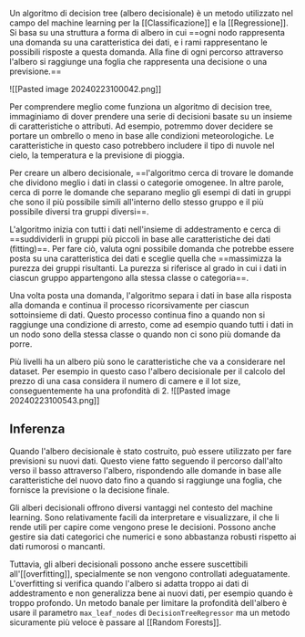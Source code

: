 Un algoritmo di decision tree (albero decisionale) è un metodo utilizzato nel campo del machine learning per la [[Classificazione]] e la [[Regressione]].
Si basa su una struttura a forma di albero in cui ==ogni nodo rappresenta una domanda su una caratteristica dei dati, e i rami rappresentano le possibili risposte a questa domanda. Alla fine di ogni percorso attraverso l'albero si raggiunge una foglia che rappresenta una decisione o una previsione.==

![[Pasted image 20240223100042.png]]

Per comprendere meglio come funziona un algoritmo di decision tree, immaginiamo di dover prendere una serie di decisioni basate su un insieme di caratteristiche o attributi.
Ad esempio, potremmo dover decidere se portare un ombrello o meno in base alle condizioni meteorologiche. Le caratteristiche in questo caso potrebbero includere il tipo di nuvole nel cielo, la temperatura e la previsione di pioggia.

Per creare un albero decisionale, ==l'algoritmo cerca di trovare le domande che dividono meglio i dati in classi o categorie omogenee. In altre parole, cerca di porre le domande che separano meglio gli esempi di dati in gruppi che sono il più possibile simili all'interno dello stesso gruppo e il più possibile diversi tra gruppi diversi==.

L'algoritmo inizia con tutti i dati nell'insieme di addestramento e cerca di ==suddividerli in gruppi più piccoli in base alle caratteristiche dei dati (fitting)==.
Per fare ciò, valuta ogni possibile domanda che potrebbe essere posta su una caratteristica dei dati e sceglie quella che ==massimizza la purezza dei gruppi risultanti. La purezza si riferisce al grado in cui i dati in ciascun gruppo appartengono alla stessa classe o categoria==.

Una volta posta una domanda, l'algoritmo separa i dati in base alla risposta alla domanda e continua il processo ricorsivamente per ciascun sottoinsieme di dati. Questo processo continua fino a quando non si raggiunge una condizione di arresto, come ad esempio quando tutti i dati in un nodo sono della stessa classe o quando non ci sono più domande da porre.

Più livelli ha un albero più sono le caratteristiche che va a considerare nel dataset. Per esempio in questo caso l'albero decisionale per il calcolo del prezzo di una casa considera il numero di camere e il lot size, conseguentemente ha una profondità di 2.
![[Pasted image 20240223100543.png]]

## Inferenza

Quando l'albero decisionale è stato costruito, può essere utilizzato per fare previsioni su nuovi dati. Questo viene fatto seguendo il percorso dall'alto verso il basso attraverso l'albero, rispondendo alle domande in base alle caratteristiche del nuovo dato fino a quando si raggiunge una foglia, che fornisce la previsione o la decisione finale.

Gli alberi decisionali offrono diversi vantaggi nel contesto del machine learning. Sono relativamente facili da interpretare e visualizzare, il che li rende utili per capire come vengono prese le decisioni. Possono anche gestire sia dati categorici che numerici e sono abbastanza robusti rispetto ai dati rumorosi o mancanti.

Tuttavia, gli alberi decisionali possono anche essere suscettibili all'[[overfitting]], specialmente se non vengono controllati adeguatamente. L'overfitting si verifica quando l'albero si adatta troppo ai dati di addestramento e non generalizza bene ai nuovi dati, per esempio quando è troppo profondo.
Un metodo banale per limitare la profondità dell'albero è usare il parametro `max_leaf_nodes` di `DecisionTreeRegressor` ma un metodo sicuramente più veloce è passare al [[Random Forests]].
